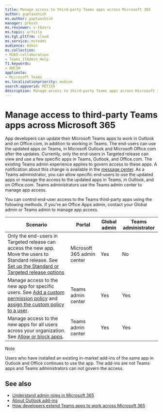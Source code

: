 ```yaml
---
title: Manage access to third-party Teams apps across Microsoft 365
author: guptaashish
ms.author: guptaashish
manager: prkosh
ms.reviewer: v-tbasra
ms.topic: article
ms.tgt.pltfrm: cloud
ms.service: msteams
audience: Admin
ms.collection: 
- M365-collaboration
- Teams_ITAdmin_Help
f1.keywords:
- NOCSH
appliesto: 
- Microsoft Teams
ms.localizationpriority: medium
search.appverid: MET150
description: Manage access to third-party Teams apps across Microsoft 365. 
---
```


# Manage access to third-party Teams apps across Microsoft 365

App developers can update their Microsoft Teams apps to work in Outlook and on Office.com, in addition to working in Teams. The end-users can use the updated apps on Teams, in Microsoft Outlook and Microsoft Office.com after the updates. Currently, only the end-users in Targeted release can view and use a few specific apps in Teams, Outlook, and Office.com. The existing Teams admin experience applies to govern access to these apps. A notification about this change is available in the [message center](https://admin.microsoft.com/AdminPortal/Home#/MessageCenter/:/messages/MC334280). As a Teams administrator, you can allow specific end-users to use the updated apps or manage the access to the updated apps in Teams, in Outlook, and on Office.com. Teams administrators use the Teams admin center to manage app access.

<!--- TBD: Check later if this is not already true. "Third-party apps may be subject to their own terms and privacy policies."
 --->

You can control end-user access to the Teams third-party apps using the following methods. If you're an Office Apps admin, contact your Global admin or Teams admin to manage app access.

|Scenario|Portal|Global admin|Teams administrator|
|--|---|---|--|
| Only the end-users in Targeted release can access the new app. Move the users to Standard release. See [Set up the Standard or Targeted release options](/microsoft-365/admin/manage/release-options-in-office-365?view=o365-worldwide&preserve-view=true) | Microsoft 365 admin center | Yes | No |
| Manage access to the new app for specific users. See [Add a custom permission policy](teams-app-permission-policies.md#create-a-custom-app-permission-policy) and [assign the custom policy to a user](policy-assignment-overview.md). | Teams admin center | Yes | Yes |
| Manage access to the new apps for all users across your organization. See [Allow or block apps](manage-apps.md#allow-and-block-apps). | Teams admin center | Yes | Yes |

> [!NOTE]
   > Users who have installed an existing in-market add-ins of the same app in Outlook and Office continues to use the app. The add-ins are not Teams apps and Teams administrators can not govern the access.

## See also

* [Understand admin roles in Microsoft 365](/microsoft-365/admin/add-users/about-admin-roles?view=o365-worldwide&preserve-view=true)  
* [About Outlook add-ins](/office/dev/add-ins/outlook/outlook-add-ins-overview)
* [How developers extend Teams apps to work across Microsoft 365](/microsoftteams/platform/m365-apps/overview)
